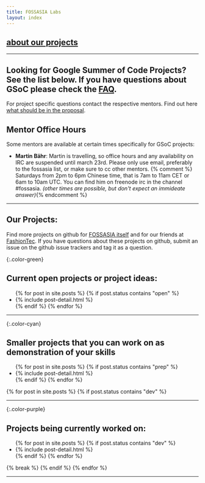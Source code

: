 ```yaml
---
title: FOSSASIA Labs
layout: index
---
```

## [about our projects](index.html)

* * *

## Looking for Google Summer of Code Projects? See the list below. If you have questions about GSoC please check the [FAQ](http://www.google-melange.com/gsoc/document/show/gsoc_program/google/gsoc2015/help_page).
For project specific questions contact the respective mentors. Find out here [what should be in the proposal](gsoc-faq.html).

## Mentor Office Hours

Some mentors are available at certain times specifically for GSoC projects:

*   **Martin Bähr**: Martin is travelling, so office hours and any availability on IRC are suspended until march 23rd. Please only use email, preferably to the fossasia list, or make sure to cc other mentors. {% comment %} Saturdays from 2pm to 6pm Chinese time, that is 7am to 11am CET or 6am to 10am UTC. You can find him on freenode irc in the channel #fossasia. _(other times are possible, but don't expect an immideate answer)_{% endcomment %}

* * *

## Our Projects:

Find more projects on github for [FOSSASIA itself](http://github.com/fossasia/) and for our friends at [FashionTec](https://github.com/fashiontec/).
If you have questions about these projects on github, submit an issue on the github
issue trackers and tag it as a question.

{:.color-green}
## Current open projects or project ideas:

<ul>
  {% for post in site.posts %}
    {% if post.status contains "open" %}
      <li>
        {% include post-detail.html %}
      </li>
    {% endif %}
  {% endfor %}
</ul>

* * *

{:.color-cyan}

## Smaller projects that you can work on as demonstration of your skills

<ul>
  {% for post in site.posts %}
    {% if post.status contains "prep" %}
      <li>
        {% include post-detail.html %}
      </li>
    {% endif %}
  {% endfor %}
</ul>

  {% for post in site.posts %}
    {% if post.status contains "dev" %}
* * *

{:.color-purple}
## Projects being currently worked on:
<ul>
  {% for post in site.posts %}
    {% if post.status contains "dev" %}
      <li>
        {% include post-detail.html %}
      </li>
    {% endif %}
  {% endfor %}
</ul>
      {% break %}
    {% endif %}
  {% endfor %}

* * *
